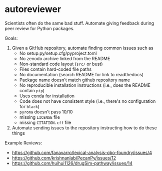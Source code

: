 # autoreviewer
Scientists often do the same bad stuff. Automate giving feedback during peer review for Python packages.

Goals:

1. Given a GitHub repository, automate finding common issues such as
   - No setup.py/setup.cfg/pyproject.toml
   - No zenodo archive linked from the README
   - Non-standard code layout (`src/` or bust)
   - Files contain hard-coded file paths
   - No documentation (search README for link to readthedocs)
   - Package name doesn't match github repository name
   - No reproducible installation instructions (i.e., does the README contain `pip`)
   - Uses conda for installation
   - Code does not have consistent style (i.e., there's no configuration for `black`)
   - `pyroma` doesn't pass 10/10
   - missing `LICENSE` file
   - missing `CITATION.cff` file
2. Automate sending issues to the repository instructing how to do these things


Example Reviews:

- https://github.com/fanavarro/lexical-analysis-obo-foundry/issues/4
- https://github.com/krishnanlab/PecanPy/issues/12
- https://github.com/huihui1126/drugSim-pathway/issues/14
